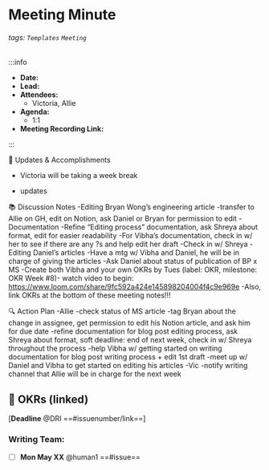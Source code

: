 Meeting Minute
===

###### tags: `Templates` `Meeting`

:::info
- **Date:** 
- **Lead:** 
- **Attendees:**
  - Victoria, Allie
- **Agenda:**
  - 1:1
- **Meeting Recording Link:**

:::

:dart: Updates & Accomplishments
  - Victoria will be taking a week break
<!-- Identify tasks that can help us raise conversion rate -->
- updates

:books: Discussion Notes
-Editing Bryan Wong’s engineering article
  -transfer to Allie on GH, edit on Notion, ask Daniel or Bryan for permission to edit
-Documentation
  -Refine “Editing process” documentation, ask Shreya about format, edit for easier readability
  -For Vibha’s documentation, check in w/ her to see if there are any ?s and help edit her draft
  -Check in w/ Shreya
-Editing Daniel’s articles
  -Have a mtg w/ Vibha and Daniel, he will be in charge of giving the articles
  -Ask Daniel about status of publication of BP x MS
-Create both Vibha and your own OKRs by Tues (label: OKR, milestone: OKR Week #8)- watch video to begin: https://www.loom.com/share/9fc592a424e145898204004f4c9e969e
-Also, link OKRs at the bottom of these meeting notes!!!


:mag: Action Plan
-Allie 
  -check status of MS article
  -tag Bryan about the change in assignee, get permission to edit his Notion article, and ask him for due date
  -refine documentation for blog post editing process, ask Shreya about format, soft deadline: end of next week, check in w/ Shreya     throughout the process
  -help Vibha w/ getting started on writing documentation for blog post writing process + edit 1st draft
  -meet up w/ Daniel and Vibha to get started on editing his articles
-Vic
  -notify writing channel that Allie will be in charge for the next week 


:calendar: OKRs (linked)
--
[**Deadline** @DRI ==#issuenumber/link==]

### Writing Team:
- [ ] **Mon May XX** @human1 ==#issue==
